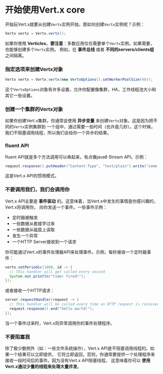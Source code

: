 开始使用Vert.x core
========================================
开始玩Vert.x就要从创建`Vertx`实例开始，那如何创建`Vertx`实例呢？示例：
```java
Vertx vertx = Vertx.vertx();
```
如果你使用 **Verticles**，**要注意**：多数应用仅仅需要单个`Vertx`实例，如果需要，也能够创建多个`Vertx`实例。
例如，在 **事件总线** 或者 **不同的servers/clients组** 之间隔离。

### 指定选项来创建Vertx对象
```java
Vertx vertx = Vertx.vertx(new VertxOptions().setWorkerPoolSize(40));
```
这个`VertxOptions`对象有许多设置，允许你配置像集群，HA，工作线程池大小和其它一些设置。

### 创建一个集群的Vertx对象
如果你创建Vert.x集群，你通常会使用 **异步变量** 来创建`Vertx`对象。这是因为把不同的`Vertx`实例集群到
一个组中，通过需要一些时间（也许是几秒）。这个时候，我们不阻塞调用线程，所以我们会给你一个异步的结果。

### fluent API
fluent API就是多个方法调用可以串起来，有点像java8 Stream API。示例：
```java
request.response().putHeader("Content-Type", "text/plain").write("some text").end();
```
这是Vert.x API的惯用模式。

### 不要调用我们，我们会调用你
Vert.x API主要是 **事件驱动** 的。这意味着，当Vert.x中发生的事情是你感兴趣的，Vert.x将调用你，
向你发送一个事件。一些事件示例：
+ 定时器被触发
+ 一些数据从套接字过来
+ 一些数据从磁盘上读取
+ 发生一个异常
+ 一个HTTP Server接收到一个请求

你可能通过Vert.x的事件处理器API来处理事件。示例，每秒接收一个定时器事件：
```java
vertx.setPeriodic(1000, id -> {
  // This handler will get called every second
  System.out.println("timer fired!");
});
```
或者接收一个HTTP请求：
```java
server.requestHandler(request -> {
  // This handler will be called every time an HTTP request is received at the server
  request.response().end("hello world!");
});
```
当一个事件过来时，Vert.x将异常调用你的事件处理程序。

### 不要阻塞我
除了极少数例外（如：一些文件系统操作），Vert.x API是不阻塞调用线程的。如果一个结果可以立即提供，
它将立即返回，否则，你通常要提供一个处理程序来接收一段时间后的事件。因为没有Vert.x API阻塞线程，
这意味着你可以 **使用Vert.x通过少量的线程来处理大量并发**。
